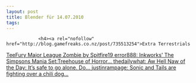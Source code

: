 ```yaml
---
layout: post
title: Blender für 14.07.2010
tags:
---
```



                <h4><a rel="nofollow" href="http://blog.gamefreaks.co.nz/post/735513254">Extra Terrestrials
</a><a rel="nofollow" href="http://blog.gamefreaks.co.nz/post/737191935">TeeFury Major League Zombie by Spitfire19
</a><a rel="nofollow" href="http://blog.gamefreaks.co.nz/post/708756968">error888: Inkworks’ The Simpsons Mania Set:Treehouse of Horror...
</a><a rel="nofollow" href="http://blog.gamefreaks.co.nz/post/709821415">thedailywhat: Aw Hell Naw of the Day: It’s safe to go alone. Do...
</a><a rel="nofollow" href="http://blog.gamefreaks.co.nz/post/710197591">justinrampage: Sonic and Tails are fighting over a chili dog...</a></h4>
